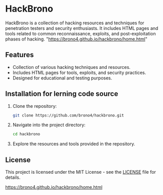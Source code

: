 # HackBrono

HackBrono is a collection of hacking resources and techniques for penetration testers and security enthusiasts. It includes HTML pages and tools related to common reconnaissance, exploits, and post-exploitation phases of hacking. "https://brono4.github.io/hackbrono/home.html"

## Features

- Collection of various hacking techniques and resources.
- Includes HTML pages for tools, exploits, and security practices.
- Designed for educational and testing purposes.

## Installation for lerning code source

1. Clone the repository:
    ```bash
    git clone https://github.com/brono4/hackbrono.git
    ```

2. Navigate into the project directory:
    ```bash
    cd hackbrono
    ```

3. Explore the resources and tools provided in the repository.

## License

This project is licensed under the MIT License - see the [LICENSE](LICENSE) file for details.

https://brono4.github.io/hackbrono/home.html
